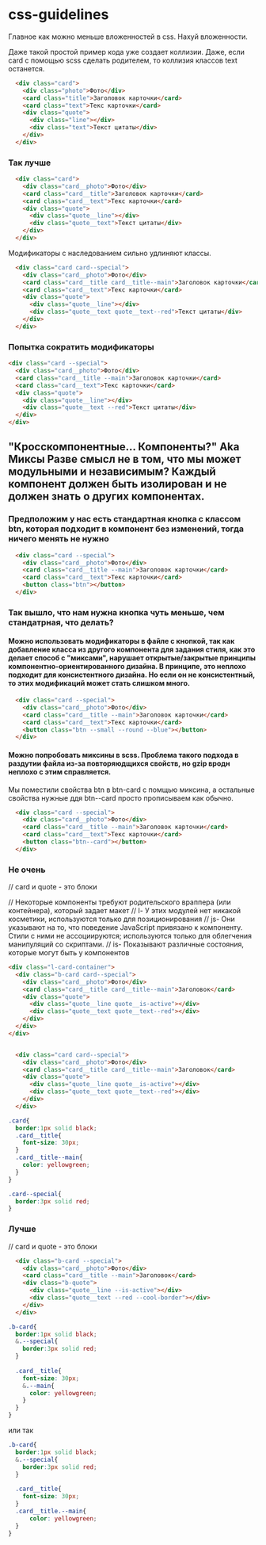 # css-guidelines


Главное как можно меньше вложенностей в css. Нахуй вложенности.

Даже такой простой пример кода уже создает коллизии. Даже, если card с помощью scss сделать родителем, то коллизия классов text останется. 
```html
  <div class="card">
    <div class="photo">Фото</div>
    <card class="title">Заголовок карточки</card>
    <card class="text">Текс карточки</card>
    <div class="quote">
      <div class="line"></div>
      <div class="text">Текст цитаты</div>
    </div>
  </div>
```
### Так лучше
```html
  <div class="card">
    <div class="card__photo">Фото</div>
    <card class="card__title">Заголовок карточки</card>
    <card class="card__text">Текс карточки</card>
    <div class="quote">
      <div class="quote__line"></div>
      <div class="quote__text">Текст цитаты</div>
    </div>
  </div>
```

Модификаторы с наследованием сильно удлиняют классы.
```html
  <div class="card card--special">
    <div class="card__photo">Фото</div>
    <card class="card__title card__title--main">Заголовок карточки</card>
    <card class="card__text">Текс карточки</card>
    <div class="quote">
      <div class="quote__line"></div>
      <div class="quote__text quote__text--red">Текст цитаты</div>
    </div>
  </div>
  ```
  ### Попытка сократить модификаторы
  ```html
  <div class="card --special">
    <div class="card__photo">Фото</div>
    <card class="card__title --main">Заголовок карточки</card>
    <card class="card__text">Текс карточки</card>
    <div class="quote">
      <div class="quote__line"></div>
      <div class="quote__text --red">Текст цитаты</div>
    </div>
  </div>
  ```
##  "Кросскомпонентные… Компоненты?" Aka Миксы Разве смысл не в том, что мы может модульными и независимым? Каждый компонент должен быть изолирован и не должен знать о других компонентах. 

### Предположим у нас есть стандартная кнопка с классом btn, которая подходит в компонент без изменений, тогда ничего менять не нужно
```html
  <div class="card --special">
    <div class="card__photo">Фото</div>
    <card class="card__title --main">Заголовок карточки</card>
    <card class="card__text">Текс карточки</card>
    <button class="btn"></button>
  </div>
```
### Так вышло, что нам нужна кнопка чуть меньше, чем стандатрная, что делать? 

#### Можно использовать модификаторы в файле с кнопкой, так как добавление класса из другого компонента для задания стиля, как это делает способ с "миксами", нарушает открытые/закрытые принципы компонентно-ориентированного дизайна. В принципе, это неплохо подходит для консистентного дизайна. Но если он не консистентный, то этих модификаций может стать слишком много.
```html
  <div class="card --special">
    <div class="card__photo">Фото</div>
    <card class="card__title --main">Заголовок карточки</card>
    <card class="card__text">Текс карточки</card>
    <button class="btn --small --round --blue"></button>
  </div>
```

#### Можно попробовать миксины в scss. Проблема такого подхода в раздутии файла из-за повторяюдщихся свойств, но gzip вродн неплохо с этим справляется.
Мы поместили свойства btn в btn-card с помщью миксина, а остальные свойства нужные ддя btn--card просто прописываем как обычно. 
```html
  <div class="card --special">
    <div class="card__photo">Фото</div>
    <card class="card__title --main">Заголовок карточки</card>
    <card class="card__text">Текс карточки</card>
    <button class="btn--card"></button>
  </div>
```























### Не очень

// card и quote - это блоки

// Некоторые компоненты требуют родительского враппера (или контейнера), который задает макет
// l- У этих модулей нет никакой косметики, используются только для позиционирования
// js- Они указывают на то, что поведение JavaScript привязано к компоненту. Стили с ними не ассоциируются; используются только для облегчения манипуляций со скриптами.
// is- Показывают различные состояния, которые могут быть у компонентов

```html
<div class="l-card-container">
  <div class="b-card card--special">
    <div class="card__photo">Фото</div>
    <card class="card__title card__title--main">Заголовок</card>
    <div class="quote">
      <div class="quote__line quote__is-active"></div>
      <div class="quote__text quote__text--red"></div>
    </div>
  </div>
</div>
```



```html

  <div class="card card--special">
    <div class="card__photo">Фото</div>
    <card class="card__title card__title--main">Заголовок</card>
    <div class="quote">
      <div class="quote__line quote__is-active"></div>
      <div class="quote__text quote__text--red"></div>
    </div>
  </div>
```

```scss
.card{
  border:1px solid black;
  .card__title{
    font-size: 30px;
  }
  .card__title--main{
    color: yellowgreen;
  }
}

.card--special{
  border:3px solid red;
}
```



### Лучше

// card и quote - это блоки
```html
  <div class="b-card --special">
    <div class="card__photo">Фото</div>
    <card class="card__title --main">Заголовок</card>
    <div class="b-quote">
      <div class="quote__line --is-active"></div>
      <div class="quote__text --red --cool-border"></div>
    </div>
  </div>
```

```scss
.b-card{
  border:1px solid black;
  &.--special{
    border:3px solid red;
  }
  
  .card__title{
    font-size: 30px;
    &.--main{
      color: yellowgreen;
    }
  }
}
```
или так
```scss
.b-card{
  border:1px solid black;
  &.--special{
    border:3px solid red;
  }
  
  .card__title{
    font-size: 30px;
  }
  .card__title.--main{
      color: yellowgreen;
  }
}
```

